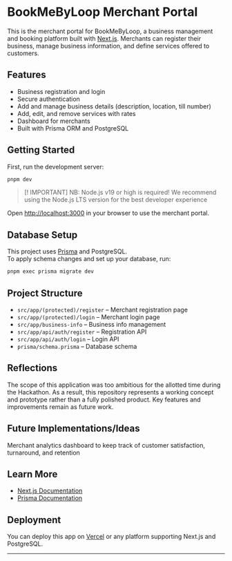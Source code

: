 # BookMeByLoop Merchant Portal

This is the merchant portal for BookMeByLoop, a business management and booking platform built with [Next.js](https://nextjs.org). Merchants can register their business, manage business information, and define services offered to customers.

## Features

- Business registration and login
- Secure authentication
- Add and manage business details (description, location, till number)
- Add, edit, and remove services with rates
- Dashboard for merchants
- Built with Prisma ORM and PostgreSQL

## Getting Started

First, run the development server:

```bash
pnpm dev
```

> [! IMPORTANT]
> NB: Node.js v19 or high is required! We recommend using the Node.js LTS version for the best developer experience

Open [http://localhost:3000](http://localhost:3000) in your browser to use the merchant portal.

## Database Setup

This project uses [Prisma](https://www.prisma.io/) and PostgreSQL.  
To apply schema changes and set up your database, run:

```bash
pnpm exec prisma migrate dev
```

## Project Structure

- `src/app/(protected)/register` – Merchant registration page
- `src/app/(protected)/login` – Merchant login page
- `src/app/business-info` – Business info management
- `src/app/api/auth/register` – Registration API
- `src/app/api/auth/login` – Login API
- `prisma/schema.prisma` – Database schema

## Reflections

The scope of this application was too ambitious for the allotted time during the Hackathon. As a result, this repository represents a working concept and prototype rather than a fully polished product. Key features and improvements remain as future work.

## Future Implementations/Ideas

Merchant analytics dashboard to keep track of customer satisfaction, turnaround, and retention

## Learn More

- [Next.js Documentation](https://nextjs.org/docs)
- [Prisma Documentation](https://www.prisma.io/docs)

## Deployment

You can deploy this app on [Vercel](https://vercel.com/) or any platform supporting Next.js and PostgreSQL.

---
